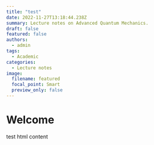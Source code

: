 ```yaml
---
title: "test"
date: 2022-11-27T13:18:44.238Z
summary: L﻿ecture notes on Advanced Quantum Mechanics.
draft: false
featured: false
authors:
  - admin
tags:
  - Academic
categories:
  - Lecture notes
image:
  filename: featured
  focal_point: Smart
  preview_only: false
---
```

<!DOCTYPE HTML>
<html>
	<body>
	<h1>Welcome</h1>
	<p>test html content</p>
	</body>
</html>
